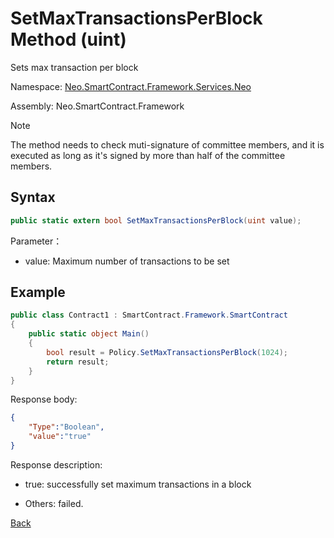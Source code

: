 # SetMaxTransactionsPerBlock Method (uint)

Sets max transaction per block

Namespace: [Neo.SmartContract.Framework.Services.Neo](../../neo.md)

Assembly: Neo.SmartContract.Framework

> [!Note]
>
> The method needs to check muti-signature of committee members, and it is executed as long as it's signed by more than half of the committee members.

## Syntax

```c#
public static extern bool SetMaxTransactionsPerBlock(uint value);
```

Parameter：

- value: Maximum number of transactions to be set

## Example

```c#
public class Contract1 : SmartContract.Framework.SmartContract
{
    public static object Main()
    {
        bool result = Policy.SetMaxTransactionsPerBlock(1024);
        return result;
    }
}
```

Response body:

```json
{
	"Type":"Boolean",
	"value":"true"
}
```

Response description:

- true: successfully set maximum transactions in a block

- Others: failed.

[Back](../Policy.md)